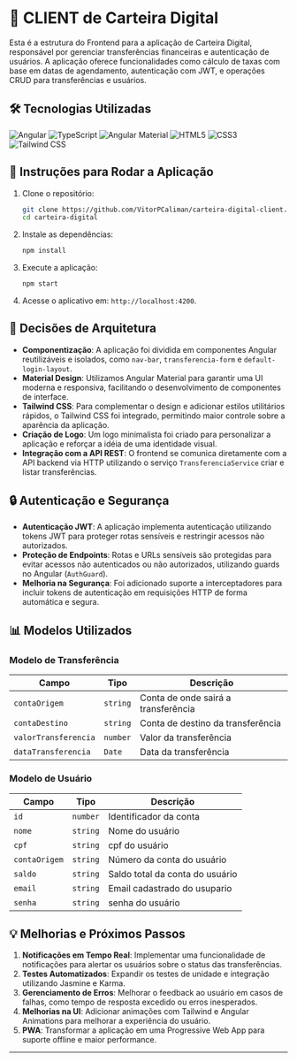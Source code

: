 # 🏦 CLIENT de Carteira Digital

Esta é a estrutura do Frontend para a aplicação de Carteira Digital, responsável por gerenciar transferências financeiras e autenticação de usuários. A aplicação oferece funcionalidades como cálculo de taxas com base em datas de agendamento, autenticação com JWT, e operações CRUD para transferências e usuários.

## 🛠️ Tecnologias Utilizadas

![Angular](https://img.shields.io/badge/Angular-DD0031?style=for-the-badge&logo=angular&logoColor=white)
![TypeScript](https://img.shields.io/badge/TypeScript-007ACC?style=for-the-badge&logo=typescript&logoColor=white)
![Angular Material](https://img.shields.io/badge/Angular--Material-009688?style=for-the-badge&logo=angular-material&logoColor=white)
![HTML5](https://img.shields.io/badge/HTML5-E34F26?style=for-the-badge&logo=html5&logoColor=white)
![CSS3](https://img.shields.io/badge/CSS3-1572B6?style=for-the-badge&logo=css3&logoColor=white)
![Tailwind CSS](https://img.shields.io/badge/Tailwind_CSS-38B2AC?style=for-the-badge&logo=tailwind-css&logoColor=white)

## 🚀 Instruções para Rodar a Aplicação

1. Clone o repositório:
    ```bash
    git clone https://github.com/VitorPCaliman/carteira-digital-client.git
    cd carteira-digital
    ```

2. Instale as dependências:
    ```bash
    npm install
    
    ```

3. Execute a aplicação:
    ```bash
    npm start
    ```

4. Acesse o aplicativo em: `http://localhost:4200`.

## 📐 Decisões de Arquitetura

- **Componentização**: A aplicação foi dividida em componentes Angular reutilizáveis e isolados, como `nav-bar`, `transferencia-form` e `default-login-layout`.
- **Material Design**: Utilizamos Angular Material para garantir uma UI moderna e responsiva, facilitando o desenvolvimento de componentes de interface.
- **Tailwind CSS**: Para complementar o design e adicionar estilos utilitários rápidos, o Tailwind CSS foi integrado, permitindo maior controle sobre a aparência da aplicação.
- **Criação de Logo**: Um logo minimalista foi criado para personalizar a aplicação e reforçar a idéia de uma identidade visual.
- **Integração com a API REST**: O frontend se comunica diretamente com a API backend via HTTP utilizando o serviço `TransferenciaService`  criar e listar transferências.

## 🔒 Autenticação e Segurança

- **Autenticação JWT**: A aplicação implementa autenticação utilizando tokens JWT para proteger rotas sensíveis e restringir acessos não autorizados.
- **Proteção de Endpoints**: Rotas e URLs sensíveis são protegidas para evitar acessos não autenticados ou não autorizados, utilizando guards no Angular (`AuthGuard`).
- **Melhoria na Segurança**: Foi adicionado suporte a interceptadores para incluir tokens de autenticação em requisições HTTP de forma automática e segura.

## 📊 Modelos Utilizados

### Modelo de Transferência

| Campo               | Tipo     | Descrição                                        |
|---------------------|----------|--------------------------------------------------|
| `contaOrigem`       | `string` | Conta de onde sairá a transferência              |
| `contaDestino`      | `string` | Conta de destino da transferência                |
| `valorTransferencia`| `number` | Valor da transferência                           |
| `dataTransferencia` | `Date`   | Data da transferência                            |

### Modelo de Usuário

| Campo              | Tipo              | Descrição                      |
|--------------------|-------------------|--------------------------------|
| `id`               | `number`          | Identificador da conta         |
| `nome`             | `string`          | Nome do usuário                |
| `cpf`              | `string`          | cpf do usuário                 |
| `contaOrigem`      | `string`          | Número da conta do usuário     |
| `saldo`            | `string`          | Saldo total da conta do usuário|
| `email`            | `string`          | Email cadastrado do usupario   |
| `senha`            | `string`          | senha do usuário               |

## 💡 Melhorias e Próximos Passos

1. **Notificações em Tempo Real**: Implementar uma funcionalidade de notificações para alertar os usuários sobre o status das transferências.
2. **Testes Automatizados**: Expandir os testes de unidade e integração utilizando Jasmine e Karma.
3. **Gerenciamento de Erros**: Melhorar o feedback ao usuário em casos de falhas, como tempo de resposta excedido ou erros inesperados.
4. **Melhorias na UI**: Adicionar animações com Tailwind e Angular Animations para melhorar a experiência do usuário.
5. **PWA**: Transformar a aplicação em uma Progressive Web App para suporte offline e maior performance.

---
